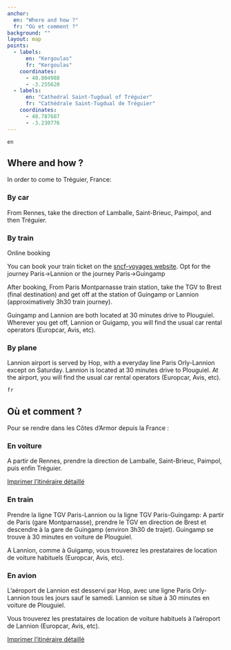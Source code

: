 ```yaml
---
anchor:
  en: "Where and how ?"
  fr: "Où et comment ?"
background: ""
layout: map
points:
  - labels:
      en: "Kergoulas"
      fr: "Kergoulas"
    coordinates:
      - 48.804988
      - -3.255620
  - labels:
      en: "Cathedral Saint-Tugdual of Tréguier"
      fr: "Cathédrale Saint-Tugdual de Tréguier"
    coordinates:
      - 48.787607
      - -3.230776
---
```

`en`

## Where and how ?

In order to come to Tréguier, France:

### By car

From Rennes, take the direction of Lamballe, Saint-Brieuc, Paimpol, and then Tréguier.

### By train

Online booking

You can book your train ticket on the [sncf-voyages website](https://uk.voyages-sncf.com/en/).
Opt for the journey Paris->Lannion or the journey Paris->Guingamp

After booking,
From Paris Montparnasse train station, take the TGV to Brest (final destination) and get off at the station of Guingamp or Lannion (approximatively 3h30 train journey).

Guingamp and Lannion are both located at 30 minutes drive to Plouguiel.
Wherever you get off, Lannion or Guigamp, you will find the usual car rental operators (Europcar, Avis, etc).

### By plane

Lannion airport is served by Hop, with a everyday line Paris Orly-Lannion except on Saturday.
Lannion is located at 30 minutes drive to Plouguiel.
At the airport, you will find the usual car rental operators (Europcar, Avis, etc).


`fr`

## Où et comment ?

Pour se rendre dans les Côtes d’Armor depuis la France :

### En voiture

A partir de Rennes, prendre la direction de Lamballe, Saint-Brieuc, Paimpol, puis enfin Tréguier.

[Imprimer l’itinéraire détaillé](http://ludin.javerzac.com/wp-contenu/uploads/pour-venir-chez-nous.pdf)

### En train

Prendre la ligne TGV Paris-Lannion
ou la ligne TGV Paris-Guingamp: A partir de Paris (gare Montparnasse), prendre le TGV en direction de Brest et descendre à la gare de Guingamp (environ 3h30 de trajet). Guingamp se trouve à 30 minutes en voiture de Plouguiel.

A Lannion, comme à Guigamp, vous trouverez les prestataires de location de voiture habituels (Europcar, Avis, etc).

### En avion

L’aéroport de Lannion est desservi par Hop, avec une ligne Paris Orly-Lannion tous les jours sauf le samedi.
Lannion se situe à 30 minutes en voiture de Plouguiel.

Vous trouverez les prestataires de location de voiture habituels à l’aéroport de Lannion (Europcar, Avis, etc).

[Imprimer l’itinéraire détaillé](http://ludin.javerzac.com/wp-contenu/uploads/pour-venir-chez-nous.pdf)
